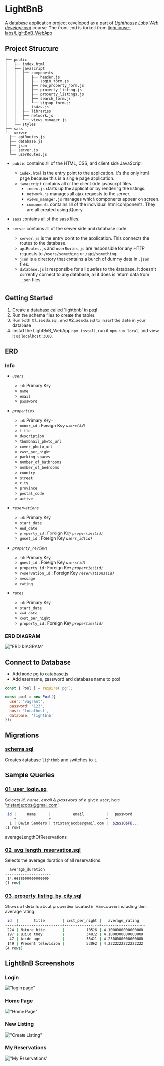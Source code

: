 # LightBnB

A database application project developed as a part of _[Lighthouse Labs Web development](https://www.lighthouselabs.ca/web-bootcamp)_ course. The front-end is forked from [lighthouse-labs/LightBnB_WebApp](https://github.com/lighthouse-labs/LightBnB_WebApp)

## Project Structure

```
├── public
│   ├── index.html
│   ├── javascript
│   │   ├── components 
│   │   │   ├── header.js
│   │   │   ├── login_form.js
│   │   │   ├── new_property_form.js
│   │   │   ├── property_listing.js
│   │   │   ├── property_listings.js
│   │   │   ├── search_form.js
│   │   │   └── signup_form.js
│   │   ├── index.js
│   │   ├── libraries
│   │   ├── network.js
│   │   └── views_manager.js
│   └── styles
├── sass
└── server
  ├── apiRoutes.js
  ├── database.js
  ├── json
  ├── server.js
  └── userRoutes.js
```

* `public` contains all of the HTML, CSS, and client side JavaScript. 
  * `index.html` is the entry point to the application. It's the only html page because this is a single page application.
  * `javascript` contains all of the client side javascript files.
    * `index.js` starts up the application by rendering the listings.
    * `network.js` manages all ajax requests to the server.
    * `views_manager.js` manages which components appear on screen.
    * `components` contains all of the individual html components. They are all created using jQuery.
* `sass` contains all of the sass files. 
* `server` contains all of the server side and database code.
  * `server.js` is the entry point to the application. This connects the routes to the database.
  * `apiRoutes.js` and `userRoutes.js` are responsible for any HTTP requests to `/users/something` or `/api/something`. 
  * `json` is a directory that contains a bunch of dummy data in `.json` files.
  * `database.js` is responsible for all queries to the database. It doesn't currently connect to any database, all it does is return data from `.json` files.

  #
## Getting Started

1. Create a database called 'lightbnb' in psql
2. Run the schema files to create the tables
3. Run both 01_seeds.sql, and 02_seeds.sql to insert the data in your database
4. Install the LightBnB_WebApp `npm install`, run it `npm run local`, and view it at `localhost:3000`.


## ERD 
### Info
- _`users`_
  - `id`: Primary Key
  - `name`
  - `email`
  - `password`
  
- _`properties`_
  - `id`: Primary Key+
  - `owner_id` : Foreign Key _`users(id)`_
  - `title`
  - `description`
  - `thumbnail_photo_url`
  - `cover_photo_url`  
  - `cost_per_night`
  - `parking_spaces`
  - `number_of_bathrooms`
  - `number_of_bedrooms`
  - `country`
  - `street`
  - `city`
  - `province`
  - `postal_code`
  - `active`

- _`reservations`_
  - `id`: Primary Key
  - `start_date`
  - `end_date`
  - `property_id` : Foreign Key _`properties(id)`_
  - `guset_id` : Foreign Key _`users_id(id)`_

- _`property_reviews`_
  - `id`: Primary Key
  - `guest_id` : Foreign Key _`users(id)`_
  - `property_id` : Foreign Key _`properties(id)`_
  - `reservation_id` : Foreign Key _`reservations(id)`_
  - `message`
  - `rating`

- _`rates`_
  - `id`: Primary Key
  - `start_date`
  - `end_date`
  - `cost_per_night`
  - `property_id` : Foreign Key _`properties(id)`_

### ERD DIAGRAM
  !["ERD DIAGRAM"](images/lightBnB.jpg)

## Connect to Database
 - Add node pg to database.js
 - Add username, password and database name to pool

```javascript
const { Pool } = require('pg');

const pool = new Pool({
  user: 'vagrant',
  password: '123',
  host: 'localhost',
  database: 'lightbnb'
});
```

## Migrations
### [schema.sql](migrations/01_schema.sql)
Creates database `lightbnb` and switches to it.

## Sample Queries
### [01_user_login.sql](queries/01_user_login.sql)
Selects _id, name, email & password_ of a given user; here 'tristanjacobs@gmail.com'.
```bash
 id |     name      |          email          |   password
----+---------------+-------------------------+--------------
  1 | Devin Sanders | tristanjacobs@gmail.com |  $2a$10$FB...
(1 row)
```

averageLengthOfReservations
### [02_avg_length_reservation.sql](1_queries/02_avg_length_reservation.sql)
Selects the average duration of all reservations.
```bash
  average_duration   
---------------------
 14.6636000000000000
(1 row)
```

### [03_property_listing_by_city.sql](1_queries/03_property_listing_by_city.sql)
Shows all details about properties located in Vancouver including their average rating.


```bash
 id  |       title        | cost_per_night |   average_rating   
-----+--------------------+----------------+--------------------
 224 | Nature bite        |          10526 | 4.1000000000000000
 197 | Build they         |          34822 | 4.1000000000000000
  47 | Aside age          |          35421 | 4.2500000000000000
 149 | Present television |          53062 | 4.2222222222222222
(4 rows)
```

## LightBnB Screenshots

### Login
  !["login page"](images/log_in_interface.png)

### Home Page
 !["Home Page"](images/logged_in_home_page.png)

### New Listing
 !["Create Listing"](images/create_new_listing.png)

### My Reservations
 !["My Reservations"](images/my_reservations.png)

 
